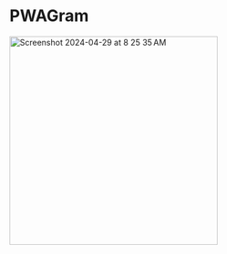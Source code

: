 # PWAGram

<img width="365" alt="Screenshot 2024-04-29 at 8 25 35 AM" src="https://github.com/VitaliPri/PWAGram/assets/101225909/9098e2eb-d64c-4ce9-965d-3cc154180350">
